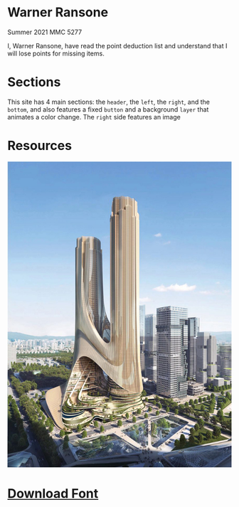 # Warner Ransone
Summer 2021 MMC 5277

I, Warner Ransone, have read the point deduction list and understand that I will lose points for missing items.

# Sections
This site has 4 main sections: the `header`, the `left`, the `right`, and the `bottom`, and also features a fixed `button` and a background `layer` that animates a color change. The `right` side features an image

# Resources
![Tower Image](images/pic.jpg)

# [Download Font](https://www.dafont.com/lemon-milk.font)
